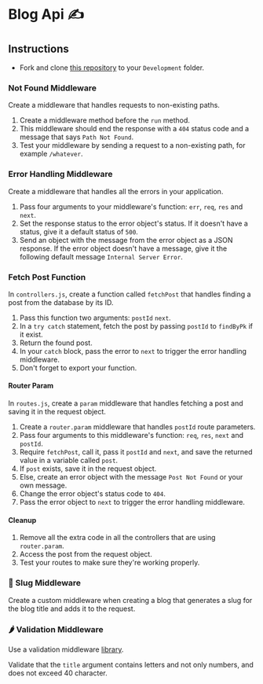 # Blog Api ✍️

## Instructions

- Fork and clone [this repository](https://github.com/JoinCODED/Task-Express-M3-Middlewares-SQL) to your `Development` folder.

### Not Found Middleware

Create a middleware that handles requests to non-existing paths.

1. Create a middleware method before the `run` method.
2. This middleware should end the response with a `404` status code and a message that says `Path Not Found`.
3. Test your middleware by sending a request to a non-existing path, for example `/whatever`.

### Error Handling Middleware

Create a middleware that handles all the errors in your application.

1. Pass four arguments to your middleware's function: `err`, `req`, `res` and `next`.
2. Set the response status to the error object's status. If it doesn't have a status, give it a default status of `500`.
3. Send an object with the message from the error object as a JSON response. If the error object doesn't have a message, give it the following default message `Internal Server Error`.

### Fetch Post Function

In `controllers.js`, create a function called `fetchPost` that handles finding a post from the database by its ID.

1. Pass this function two arguments: `postId` `next`.
2. In a `try catch` statement, fetch the post by passing `postId` to `findByPk` if it exist.
3. Return the found post.
4. In your `catch` block, pass the error to `next` to trigger the error handling middleware.
5. Don't forget to export your function.

#### Router Param

In `routes.js`, create a `param` middleware that handles fetching a post and saving it in the request object.

1. Create a `router.param` middleware that handles `postId` route parameters.
2. Pass four arguments to this middleware's function: `req`, `res`, `next` and `postId`.
3. Require `fetchPost`, call it, pass it `postId` and `next`, and save the returned value in a variable called `post`.
4. If `post` exists, save it in the request object.
5. Else, create an error object with the message `Post Not Found` or your own message.
6. Change the error object's status code to `404`.
7. Pass the error object to `next` to trigger the error handling middleware.

#### Cleanup

1. Remove all the extra code in all the controllers that are using `router.param`.
2. Access the post from the request object.
3. Test your routes to make sure they're working properly.

### 🍋 Slug Middleware

Create a custom middleware when creating a blog that generates a slug for the blog title and adds it to the request.

### 🌶 Validation Middleware

Use a validation middleware [library](https://www.npmjs.com/package/express-validation).

Validate that the `title` argument contains letters and not only numbers, and does not exceed 40 character.
